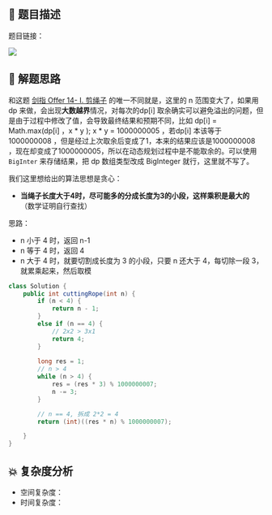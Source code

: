 ## 📃 题目描述

题目链接：

![](https://cs-wiki.oss-cn-shanghai.aliyuncs.com/img/image-20220928112804147.png)

## 🔔 解题思路

和这题 [剑指 Offer 14- I. 剪绳子](https://leetcode.cn/problems/jian-sheng-zi-lcof/) 的唯一不同就是，这里的 n 范围变大了，如果用 dp 来做，会出现**大数越界**情况，对每次的dp[i] 取余确实可以避免溢出的问题，但是由于过程中修改了值，会导致最终结果和预期不同，比如 dp[i] = Math.max(dp[i] ，x * y ); x * y = 1000000005 ，若dp[i] 本该等于 1000000008 ，但是经过上次取余后变成了1，本来的结果应该是1000000008 ，现在却变成了1000000005，所以在动态规划过程中是不能取余的。可以使用 `BigInter` 来存储结果，把 dp 数组类型改成 BigInteger 就行，这里就不写了。

我们这里想给出的算法思想是贪心：

- **当绳子长度大于4时，尽可能多的分成长度为3的小段，这样乘积是最大的**（数学证明自行查找）

思路：

- n 小于 4 时，返回 n-1
- n 等于 4 时，返回 4
- n 大于 4 时，就要切割成长度为 3 的小段，只要 n 还大于 4，每切除一段 3，就累乘起来，然后取模


```java
class Solution {
    public int cuttingRope(int n) {
        if (n < 4) {
            return n - 1;
        }
        else if (n == 4) {
            // 2x2 > 3x1
            return 4;
        }
		
        long res = 1;
        // n > 4
        while (n > 4) {
            res = (res * 3) % 1000000007;
            n -= 3;
        }

        // n == 4, 拆成 2*2 = 4
        return (int)((res * n) % 1000000007);

    }
}
```

## 💥 复杂度分析

- 空间复杂度：
- 时间复杂度：